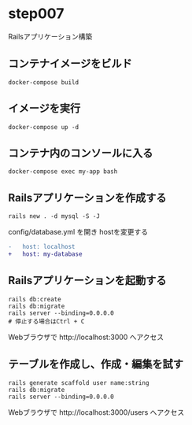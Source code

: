 # step007

Railsアプリケーション構築

## コンテナイメージをビルド

```shell
docker-compose build
```

## イメージを実行

```shell
docker-compose up -d
```

## コンテナ内のコンソールに入る

```shell
docker-compose exec my-app bash
```

## Railsアプリケーションを作成する

```shell
rails new . -d mysql -S -J
```

config/database.yml を開き hostを変更する

```diff
-   host: localhost
+   host: my-database
```

## Railsアプリケーションを起動する

```shell
rails db:create
rails db:migrate
rails server --binding=0.0.0.0
# 停止する場合はCtrl + C
```

Webブラウザで http://localhost:3000 へアクセス

## テーブルを作成し、作成・編集を試す

```
rails generate scaffold user name:string
rails db:migrate
rails server --binding=0.0.0.0
```

Webブラウザで http://localhost:3000/users へアクセス
